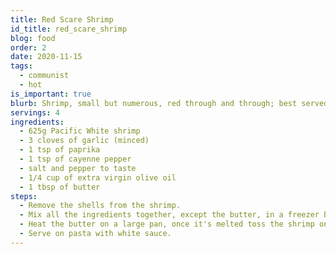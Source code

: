 ```yaml
---
title: Red Scare Shrimp
id_title: red_scare_shrimp
blog: food
order: 2
date: 2020-11-15
tags:
  - communist
  - hot
is_important: true
blurb: Shrimp, small but numerous, red through and through; best served on pasta with a white sauce.
servings: 4
ingredients:
  - 625g Pacific White shrimp
  - 3 cloves of garlic (minced)
  - 1 tsp of paprika
  - 1 tsp of cayenne pepper
  - salt and pepper to taste
  - 1/4 cup of extra virgin olive oil
  - 1 tbsp of butter
steps:
  - Remove the shells from the shrimp.
  - Mix all the ingredients together, except the butter, in a freezer bag or a mixing bowl, seal the container and let it rest in the fridge for about 1h.
  - Heat the butter on a large pan, once it's melted toss the shrimp on it for about 10min.
  - Serve on pasta with white sauce.
---
```

